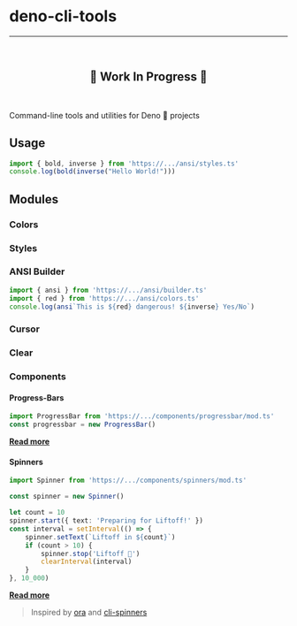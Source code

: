 # deno-cli-tools

---

<br />
<h2 align='center'>🚧 Work In Progress 🚧</h2>
<br />

Command-line tools and utilities for Deno 🦕 projects


## Usage

```ts
import { bold, inverse } from 'https://.../ansi/styles.ts'
console.log(bold(inverse("Hello World!")))
```

## Modules

### Colors

### Styles

### ANSI Builder

```ts
import { ansi } from 'https://.../ansi/builder.ts'
import { red } from 'https://.../ansi/colors.ts'
console.log(ansi`This is ${red} dangerous! ${inverse} Yes/No`)
```

### Cursor

### Clear

### Components

#### Progress-Bars

```ts
import ProgressBar from 'https://.../components/progressbar/mod.ts'
const progressbar = new ProgressBar()
```

[**Read more**](./components/progressbar/README.md)

#### Spinners

```ts
import Spinner from 'https://.../components/spinners/mod.ts'

const spinner = new Spinner()

let count = 10
spinner.start({ text: 'Preparing for Liftoff!' })
const interval = setInterval(() => {
    spinner.setText(`Liftoff in ${count}`)
    if (count > 10) {
        spinner.stop('Liftoff 🚀')
        clearInterval(interval)
    }
}, 10_000)
```

[**Read more**](./components/spinner/README.md)

> Inspired by [ora](https://github.com/sindresorhus/ora) and [cli-spinners](https://github.com/sindresorhus/cli-spinners)